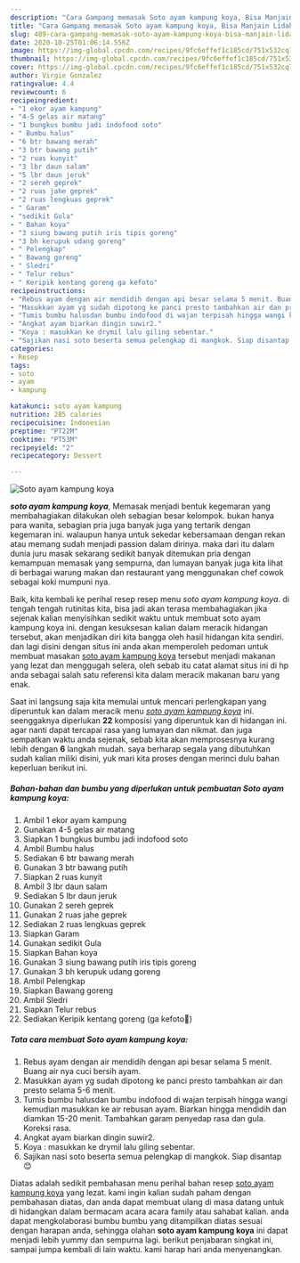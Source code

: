 ```yaml
---
description: "Cara Gampang memasak Soto ayam kampung koya, Bisa Manjain Lidah"
title: "Cara Gampang memasak Soto ayam kampung koya, Bisa Manjain Lidah"
slug: 489-cara-gampang-memasak-soto-ayam-kampung-koya-bisa-manjain-lidah
date: 2020-10-25T01:06:14.556Z
image: https://img-global.cpcdn.com/recipes/9fc6effef1c185cd/751x532cq70/soto-ayam-kampung-koya-foto-resep-utama.jpg
thumbnail: https://img-global.cpcdn.com/recipes/9fc6effef1c185cd/751x532cq70/soto-ayam-kampung-koya-foto-resep-utama.jpg
cover: https://img-global.cpcdn.com/recipes/9fc6effef1c185cd/751x532cq70/soto-ayam-kampung-koya-foto-resep-utama.jpg
author: Virgie Gonzalez
ratingvalue: 4.4
reviewcount: 6
recipeingredient:
- "1 ekor ayam kampung"
- "4-5 gelas air matang"
- "1 bungkus bumbu jadi indofood soto"
- " Bumbu halus"
- "6 btr bawang merah"
- "3 btr bawang putih"
- "2 ruas kunyit"
- "3 lbr daun salam"
- "5 lbr daun jeruk"
- "2 sereh geprek"
- "2 ruas jahe geprek"
- "2 ruas lengkuas geprek"
- " Garam"
- "sedikit Gula"
- " Bahan koya"
- "3 siung bawang putih iris tipis goreng"
- "3 bh kerupuk udang goreng"
- " Pelengkap"
- " Bawang goreng"
- " Sledri"
- " Telur rebus"
- " Keripik kentang goreng ga kefoto"
recipeinstructions:
- "Rebus ayam dengan air mendidih dengan api besar selama 5 menit. Buang air nya cuci bersih ayam."
- "Masukkan ayam yg sudah dipotong ke panci presto tambahkan air dan presto selama 5-6 menit."
- "Tumis bumbu halusdan bumbu indofood di wajan terpisah hingga wangi kemudian masukkan ke air rebusan ayam. Biarkan hingga mendidih dan diamkan 15-20 menit. Tambahkan garam penyedap rasa dan gula. Koreksi rasa."
- "Angkat ayam biarkan dingin suwir2."
- "Koya : masukkan ke drymil lalu giling sebentar."
- "Sajikan nasi soto beserta semua pelengkap di mangkok. Siap disantap 😊"
categories:
- Resep
tags:
- soto
- ayam
- kampung

katakunci: soto ayam kampung 
nutrition: 285 calories
recipecuisine: Indonesian
preptime: "PT22M"
cooktime: "PT53M"
recipeyield: "2"
recipecategory: Dessert

---
```



![Soto ayam kampung koya](https://img-global.cpcdn.com/recipes/9fc6effef1c185cd/751x532cq70/soto-ayam-kampung-koya-foto-resep-utama.jpg)

<b><i>soto ayam kampung koya</i></b>, Memasak menjadi bentuk kegemaran yang membahagiakan dilakukan oleh sebagian besar kelompok. bukan hanya para wanita, sebagian pria juga banyak juga yang tertarik dengan kegemaran ini. walaupun hanya untuk sekedar kebersamaan dengan rekan atau memang sudah menjadi passion dalam dirinya. maka dari itu dalam dunia juru masak sekarang sedikit banyak ditemukan pria dengan kemampuan memasak yang sempurna, dan lumayan banyak juga kita lihat di berbagai warung makan dan restaurant yang menggunakan chef cowok sebagai koki mumpuni nya.



Baik, kita kembali ke perihal resep resep menu <i>soto ayam kampung koya</i>. di tengah tengah rutinitas kita, bisa jadi akan terasa membahagiakan jika sejenak kalian menyisihkan sedikit waktu untuk membuat soto ayam kampung koya ini. dengan kesuksesan kalian dalam meracik hidangan tersebut, akan menjadikan diri kita bangga oleh hasil hidangan kita sendiri. dan lagi disini dengan situs ini anda akan memperoleh pedoman untuk membuat masakan <u>soto ayam kampung koya</u> tersebut menjadi makanan yang lezat dan menggugah selera, oleh sebab itu catat alamat situs ini di hp anda sebagai salah satu referensi kita dalam meracik makanan baru yang enak.


Saat ini langsung saja kita memulai untuk mencari perlengkapan yang diperuntuk kan dalam meracik menu <u><i>soto ayam kampung koya</i></u> ini. seenggaknya diperlukan <b>22</b> komposisi yang diperuntuk kan di hidangan ini. agar nanti dapat tercapai rasa yang lumayan dan nikmat. dan juga sempatkan waktu anda sejenak, sebab kita akan memprosesnya kurang lebih dengan <b>6</b> langkah mudah. saya berharap segala yang dibutuhkan sudah kalian miliki disini, yuk mari kita proses dengan merinci dulu bahan keperluan berikut ini.

<!--inarticleads1-->

##### Bahan-bahan dan bumbu yang diperlukan untuk pembuatan Soto ayam kampung koya:

1. Ambil 1 ekor ayam kampung
1. Gunakan 4-5 gelas air matang
1. Siapkan 1 bungkus bumbu jadi indofood soto
1. Ambil  Bumbu halus
1. Sediakan 6 btr bawang merah
1. Gunakan 3 btr bawang putih
1. Siapkan 2 ruas kunyit
1. Ambil 3 lbr daun salam
1. Sediakan 5 lbr daun jeruk
1. Gunakan 2 sereh geprek
1. Gunakan 2 ruas jahe geprek
1. Sediakan 2 ruas lengkuas geprek
1. Siapkan  Garam
1. Gunakan sedikit Gula
1. Siapkan  Bahan koya
1. Gunakan 3 siung bawang putih iris tipis goreng
1. Gunakan 3 bh kerupuk udang goreng
1. Ambil  Pelengkap
1. Siapkan  Bawang goreng
1. Ambil  Sledri
1. Siapkan  Telur rebus
1. Sediakan  Keripik kentang goreng (ga kefoto🤣)




<!--inarticleads2-->

##### Tata cara membuat Soto ayam kampung koya:

1. Rebus ayam dengan air mendidih dengan api besar selama 5 menit. Buang air nya cuci bersih ayam.
1. Masukkan ayam yg sudah dipotong ke panci presto tambahkan air dan presto selama 5-6 menit.
1. Tumis bumbu halusdan bumbu indofood di wajan terpisah hingga wangi kemudian masukkan ke air rebusan ayam. Biarkan hingga mendidih dan diamkan 15-20 menit. Tambahkan garam penyedap rasa dan gula. Koreksi rasa.
1. Angkat ayam biarkan dingin suwir2.
1. Koya : masukkan ke drymil lalu giling sebentar.
1. Sajikan nasi soto beserta semua pelengkap di mangkok. Siap disantap 😊




Diatas adalah sedikit pembahasan menu perihal bahan resep <u>soto ayam kampung koya</u> yang lezat. kami ingin kalian sudah paham dengan pembahasan diatas, dan anda dapat membuat ulang di masa datang untuk di hidangkan dalam bermacam acara acara family atau sahabat kalian. anda dapat mengkolaborasi bumbu bumbu yang ditampilkan diatas sesuai dengan harapan anda, sehingga olahan <b>soto ayam kampung koya</b> ini dapat menjadi lebih yummy dan sempurna lagi. berikut penjabaran singkat ini, sampai jumpa kembali di lain waktu. kami harap hari anda menyenangkan.
